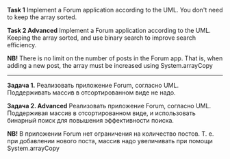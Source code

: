 **Task 1**
Implement a Forum application according to the UML. You don't need to keep the array sorted.

**Task 2 Advanced**
Implement a Forum application according to the UML. Keeping the array sorted, and use
binary search to improve search efficiency.

**NB!**
There is no limit on the number of posts in the Forum app. That is, when adding a new post,
the array must be increased using System.arrayCopy


__________________________________________________

**Задача 1.**
Реализовать приложение Forum, согласно UML. Поддерживать массив в отсортированном виде не надо.

**Задача 2. Advanced**
Реализовать приложение Forum, согласно UML. Поддерживая массив в отсортированном виде, и использовать 
бинарный поиск для повышения эффективности поиска.

**NB!**
В приложении Forum нет ограничения на количество постов. Т. е. при добавлении нового поста,
массив надо увеличивать при помощи System.arrayCopy



